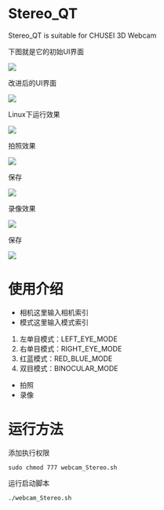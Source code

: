 # Stereo_QT
Stereo_QT is suitable for CHUSEI 3D Webcam

下图就是它的初始UI界面

![](https://raw.githubusercontent.com/ruoxi521/Stereo_QT/main/image/1.png)

改进后的UI界面

![](https://raw.githubusercontent.com/ruoxi521/Stereo_QT/main/image/stereo_01.png)

Linux下运行效果

![](https://raw.githubusercontent.com/ruoxi521/Stereo_QT/main/image/2.png)

拍照效果

![](https://raw.githubusercontent.com/ruoxi521/Stereo_QT/main/image/photograph.png)

保存

![](https://raw.githubusercontent.com/ruoxi521/Stereo_QT/main/image/Pictures.png)

录像效果

![](https://raw.githubusercontent.com/ruoxi521/Stereo_QT/main/image/record.png)

保存

![](https://raw.githubusercontent.com/ruoxi521/Stereo_QT/main/image/Videos.png)

# 使用介绍
- 相机这里输入相机索引
- 模式这里输入模式索引
1. 左单目模式：LEFT_EYE_MODE
2. 右单目模式：RIGHT_EYE_MODE
3. 红蓝模式：RED_BLUE_MODE
4. 双目模式：BINOCULAR_MODE
- 拍照
- 录像

# 运行方法

添加执行权限
```
sudo chmod 777 webcam_Stereo.sh
```

运行启动脚本
```
./webcam_Stereo.sh
```
